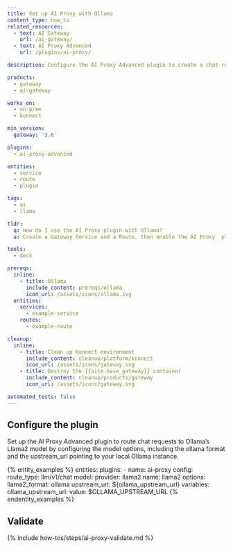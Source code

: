 ```yaml
---
title: Set up AI Proxy with Ollama
content_type: how_to
related_resources:
  - text: AI Gateway
    url: /ai-gateway/
  - text: AI Proxy Advanced
    url: /plugins/ai-proxy/

description: Configure the AI Proxy Advanced plugin to create a chat route using Ollama.

products:
  - gateway
  - ai-gateway

works_on:
  - on-prem
  - konnect

min_version:
  gateway: '3.6'

plugins:
  - ai-proxy-advanced

entities:
  - service
  - route
  - plugin

tags:
  - ai
  - llama

tldr:
  q: How do I use the AI Proxy plugin with Ollama?
  a: Create a Gateway Service and a Route, then enable the AI Proxy  plugin and configure it with the Ollama provider, and the llama2 model.

tools:
  - deck

prereqs:
  inline:
    - title: Ollama
      include_content: prereqs/ollama
      icon_url: /assets/icons/ollama.svg
  entities:
    services:
      - example-service
    routes:
      - example-route

cleanup:
  inline:
    - title: Clean up Konnect environment
      include_content: cleanup/platform/konnect
      icon_url: /assets/icons/gateway.svg
    - title: Destroy the {{site.base_gateway}} container
      include_content: cleanup/products/gateway
      icon_url: /assets/icons/gateway.svg

automated_tests: false
---
```


## Configure the plugin

Set up the AI Proxy Advanced plugin to route chat requests to Ollama’s Llama2 model by configuring the model options, including the ollama format and the upstream_url pointing to your local Ollama instance.


{% entity_examples %}
entities:
  plugins:
    - name: ai-proxy
      config:
        route_type: llm/v1/chat
        model:
          provider: llama2
          name: llama2
          options:
            llama2_format: ollama
            upstream_url: ${ollama_upstream_url}
variables:
  ollama_upstream_url:
    value: $OLLAMA_UPSTREAM_URL
{% endentity_examples %}


## Validate

{% include how-tos/steps/ai-proxy-validate.md %}
